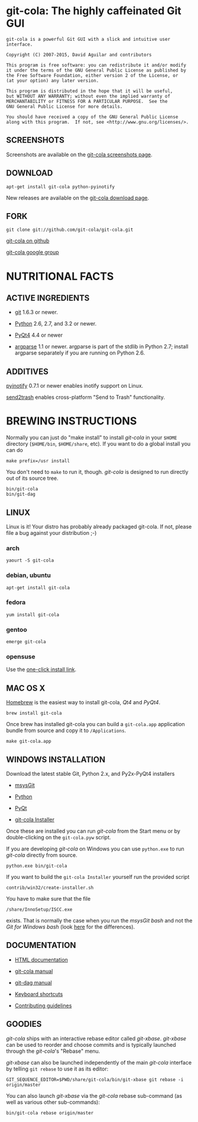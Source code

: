 # git-cola: The highly caffeinated Git GUI

    git-cola is a powerful Git GUI with a slick and intuitive user interface.

    Copyright (C) 2007-2015, David Aguilar and contributors

    This program is free software: you can redistribute it and/or modify
    it under the terms of the GNU General Public License as published by
    the Free Software Foundation, either version 2 of the License, or
    (at your option) any later version.

    This program is distributed in the hope that it will be useful,
    but WITHOUT ANY WARRANTY; without even the implied warranty of
    MERCHANTABILITY or FITNESS FOR A PARTICULAR PURPOSE.  See the
    GNU General Public License for more details.

    You should have received a copy of the GNU General Public License
    along with this program.  If not, see <http://www.gnu.org/licenses/>.

## SCREENSHOTS

Screenshots are available on the
[git-cola screenshots page](https://git-cola.github.io/screenshots.html).

## DOWNLOAD

    apt-get install git-cola python-pyinotify

New releases are available on the
[git-cola download page](https://git-cola.github.io/downloads.html).

## FORK

    git clone git://github.com/git-cola/git-cola.git

[git-cola on github](https://github.com/git-cola/git-cola)

[git-cola google group](http://groups.google.com/group/git-cola/)


# NUTRITIONAL FACTS


## ACTIVE INGREDIENTS

* [git](http://git-scm.com/) 1.6.3 or newer.

* [Python](http://python.org/) 2.6, 2.7, and 3.2 or newer.

* [PyQt4](http://www.riverbankcomputing.co.uk/software/pyqt/download) 4.4 or newer

* [argparse](https://pypi.python.org/pypi/argparse) 1.1 or newer.
  argparse is part of the stdlib in Python 2.7; install argparse separately if
  you are running on Python 2.6.

## ADDITIVES

[pyinotify](https://github.com/seb-m/pyinotify) 0.7.1 or newer
enables inotify support on Linux.

[send2trash](https://github.com/hsoft/send2trash) enables cross-platform
"Send to Trash" functionality.

# BREWING INSTRUCTIONS

Normally you can just do "make install" to install *git-cola*
in your `$HOME` directory (`$HOME/bin`, `$HOME/share`, etc).
If you want to do a global install you can do

    make prefix=/usr install

You don't need to `make` to run it, though.
*git-cola* is designed to run directly out of its source tree.

    bin/git-cola
    bin/git-dag

## LINUX

Linux is it! Your distro has probably already packaged git-cola.
If not, please file a bug against your distribution ;-)

### arch

    yaourt -S git-cola

### debian, ubuntu

    apt-get install git-cola

### fedora

    yum install git-cola

### gentoo

    emerge git-cola

### opensuse

Use the [one-click install link](http://software.opensuse.org/package/git-cola).

## MAC OS X

[Homebrew](http://mxcl.github.com/homebrew/) is the easiest way to install
git-cola, *Qt4* and *PyQt4*.

    brew install git-cola

Once brew has installed git-cola you can build a `git-cola.app`
application bundle from source and copy it to `/Applications`.

    make git-cola.app

## WINDOWS INSTALLATION

Download the latest stable Git, Python 2.x, and Py2x-PyQt4 installers

* [msysGit](http://msysgit.github.com/)

* [Python](http://python.org/download/)

* [PyQt](http://www.riverbankcomputing.co.uk/software/pyqt/download/)

* [git-cola Installer](https://github.com/git-cola/git-cola/downloads)

Once these are installed you can run *git-cola* from the Start menu or
by double-clicking on the `git-cola.pyw` script.

If you are developing *git-cola* on Windows you can use `python.exe` to run
*git-cola* directly from source.

    python.exe bin/git-cola

If you want to build the `git-cola Installer` yourself run the provided script

    contrib/win32/create-installer.sh

You have to make sure that the file

    /share/InnoSetup/ISCC.exe

exists. That is normally the case when you run the *msysGit bash* and
not the *Git for Windows bash* (look [here](http://msysgit.github.com/)
for the differences).

## DOCUMENTATION

* [HTML documentation](https://git-cola.readthedocs.org/en/latest/)

* [git-cola manual](share/doc/git-cola/git-cola.rst)

* [git-dag manual](share/doc/git-cola/git-dag.rst)

* [Keyboard shortcuts](https://git-cola.github.io/share/doc/git-cola/hotkeys.html)

* [Contributing guidelines](CONTRIBUTING.md)

## GOODIES

*git-cola* ships with an interactive rebase editor called *git-xbase*.
*git-xbase* can be used to reorder and choose commits and is typically
launched through the *git-cola*'s "Rebase" menu.

*git-xbase* can also be launched independently of the main *git-cola* interface
by telling `git rebase` to use it as its editor:

    GIT_SEQUENCE_EDITOR=$PWD/share/git-cola/bin/git-xbase git rebase -i origin/master

You can also launch *git-xbase* via the *git-cola* rebase sub-command
(as well as various other sub-commands):

    bin/git-cola rebase origin/master
